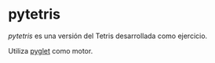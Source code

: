 # pytetris

*pytetris* es una versión del Tetris desarrollada como ejercicio.

Utiliza [pyglet](https://github.com/pyglet/pyglet) como motor.